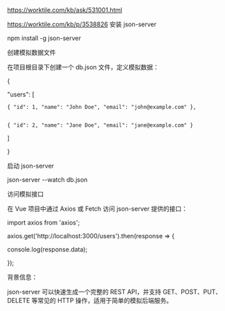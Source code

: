 

https://worktile.com/kb/ask/531001.html

https://worktile.com/kb/p/3538826
安装 json-server

npm install -g json-server

创建模拟数据文件

在项目根目录下创建一个 db.json 文件，定义模拟数据：

{

  "users": [


    { "id": 1, "name": "John Doe", "email": "john@example.com" },


    { "id": 2, "name": "Jane Doe", "email": "jane@example.com" }


  ]


}

启动 json-server

json-server --watch db.json


访问模拟接口

在 Vue 项目中通过 Axios 或 Fetch 访问 json-server 提供的接口：

import axios from 'axios';

axios.get('http://localhost:3000/users').then(response => {


  console.log(response.data);


});



背景信息：

json-server 可以快速生成一个完整的 REST API，并支持 GET、POST、PUT、DELETE 等常见的 HTTP 操作，适用于简单的模拟后端服务。